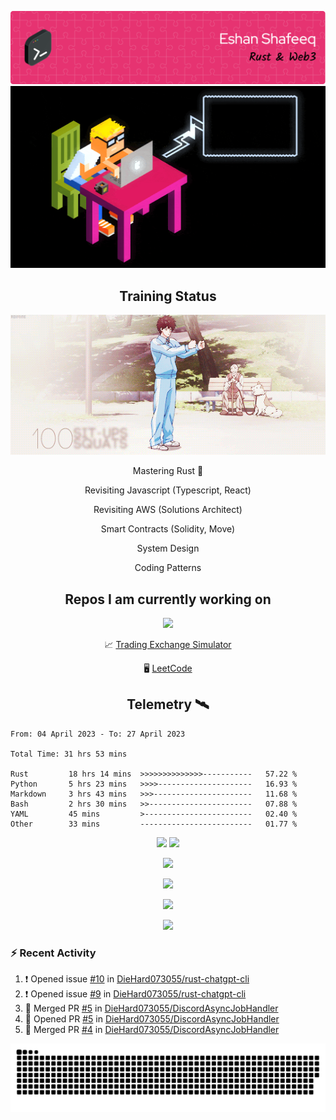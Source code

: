 ![Header](/assets/github-header-image.png)
![Work in Progress](/assets/WIP.gif "Work in Progress")


<h2 align="center">Training Status</h2>
<p align="center">
  <img alig src="/assets/saitama_training.gif" />
</p>


<p align="center">
Mastering Rust 🦀  
</p>
<p align="center">
Revisiting Javascript (Typescript, React)  
</p>
<p align="center">
Revisiting AWS (Solutions Architect)  
</p>
<p align="center">
Smart Contracts (Solidity, Move)  
</p>
<p align="center">
System Design  
</p>
<p align="center">
Coding Patterns  
</p>

<h2 align="center">Repos I am currently working on </h2>
<p align="center">
  <img alig src="/assets/Izuku_uses_Faux_100.gif" />
</p>

<p align="center">
 📈 <a href="https://github.com/DieHard073055/solid-carnival">Trading Exchange Simulator</a></li>
</p>
<p align="center">
 🖥  <a href="https://github.com/DieHard073055/super-duper-octo-disc">LeetCode</a></li>
</p>


<h2 align="center">Telemetry  🛰</h2>
<!--START_SECTION:waka-->

```text
From: 04 April 2023 - To: 27 April 2023

Total Time: 31 hrs 53 mins

Rust         18 hrs 14 mins  >>>>>>>>>>>>>>-----------   57.22 %
Python       5 hrs 23 mins   >>>>---------------------   16.93 %
Markdown     3 hrs 43 mins   >>>----------------------   11.68 %
Bash         2 hrs 30 mins   >>-----------------------   07.88 %
YAML         45 mins         >------------------------   02.40 %
Other        33 mins         -------------------------   01.77 %
```

<!--END_SECTION:waka-->

<p align="center">
  <img width="500" alig src="https://wakatime.com/share/@e5cdae17-ff21-447b-88c4-dbcea5d0baa2/4578abe6-1ecf-4208-bbce-9cfc08a143ad.svg" />
  <img width="500" alig src="https://wakatime.com/share/@e5cdae17-ff21-447b-88c4-dbcea5d0baa2/408d90d5-b838-4730-880e-a778bf51a460.svg" />
</p>

<p align="center">
  <img alig src="https://github-profile-trophy.vercel.app/?username=diehard073055&theme=darkhub" />
</p>

<p align="center">
  <img alig src="https://github-readme-stats.vercel.app/api?username=diehard073055&show_icons=true&theme=radical&card_width=700" />
</p>

<p align="center">
  <img alig src="https://github-readme-stats.vercel.app/api/top-langs/?username=diehard073055&theme=radical&card_width=700" />
</p>
<p align="center">
  <img alig src="https://streak-stats.demolab.com?user=diehard073055&theme=dark&hide_border=true" />
</p>



### ⚡ Recent Activity

<!--START_SECTION:activity-->
1. ❗️ Opened issue [#10](https://github.com/DieHard073055/rust-chatgpt-cli/issues/10) in [DieHard073055/rust-chatgpt-cli](https://github.com/DieHard073055/rust-chatgpt-cli)
2. ❗️ Opened issue [#9](https://github.com/DieHard073055/rust-chatgpt-cli/issues/9) in [DieHard073055/rust-chatgpt-cli](https://github.com/DieHard073055/rust-chatgpt-cli)
3. 🎉 Merged PR [#5](https://github.com/DieHard073055/DiscordAsyncJobHandler/pull/5) in [DieHard073055/DiscordAsyncJobHandler](https://github.com/DieHard073055/DiscordAsyncJobHandler)
4. 💪 Opened PR [#5](https://github.com/DieHard073055/DiscordAsyncJobHandler/pull/5) in [DieHard073055/DiscordAsyncJobHandler](https://github.com/DieHard073055/DiscordAsyncJobHandler)
5. 🎉 Merged PR [#4](https://github.com/DieHard073055/DiscordAsyncJobHandler/pull/4) in [DieHard073055/DiscordAsyncJobHandler](https://github.com/DieHard073055/DiscordAsyncJobHandler)
<!--END_SECTION:activity-->

<picture>
  <source media="(prefers-color-scheme: dark)" srcset="https://raw.githubusercontent.com/DieHard073055/diehard073055/output/github-contribution-grid-snake-dark.svg" />
  <source media="(prefers-color-scheme: light)" srcset="https://raw.githubusercontent.com/DieHard073055/diehard073055/output/github-contribution-grid-snake.svg" />
  <img alt="github-snake" src="https://raw.githubusercontent.com/DieHard073055/diehard073055/output/github-contribution-grid-snake.svg" />
</picture>
